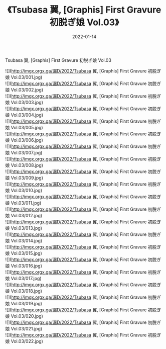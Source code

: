 ﻿---
layout: post
title:  《Tsubasa 翼, [Graphis] First Gravure 初脱ぎ娘 Vol.03》
date:   2022-01-14
img: http://imgx.orgx.ga/漏D/2022/Tsubasa 翼, [Graphis] First Gravure 初脱ぎ娘 Vol.03/000.jpg
categories: [美女, 清纯, 唯美]
---

Tsubasa 翼, [Graphis] First Gravure 初脱ぎ娘 Vol.03

  ![](http://imgx.orgx.ga/漏D/2022/Tsubasa 翼, [Graphis] First Gravure 初脱ぎ娘 Vol.03/001.jpg) <br> ![](http://imgx.orgx.ga/漏D/2022/Tsubasa 翼, [Graphis] First Gravure 初脱ぎ娘 Vol.03/002.jpg) <br> ![](http://imgx.orgx.ga/漏D/2022/Tsubasa 翼, [Graphis] First Gravure 初脱ぎ娘 Vol.03/003.jpg) <br> ![](http://imgx.orgx.ga/漏D/2022/Tsubasa 翼, [Graphis] First Gravure 初脱ぎ娘 Vol.03/004.jpg) <br> ![](http://imgx.orgx.ga/漏D/2022/Tsubasa 翼, [Graphis] First Gravure 初脱ぎ娘 Vol.03/005.jpg) <br> ![](http://imgx.orgx.ga/漏D/2022/Tsubasa 翼, [Graphis] First Gravure 初脱ぎ娘 Vol.03/006.jpg) <br> ![](http://imgx.orgx.ga/漏D/2022/Tsubasa 翼, [Graphis] First Gravure 初脱ぎ娘 Vol.03/007.jpg) <br> ![](http://imgx.orgx.ga/漏D/2022/Tsubasa 翼, [Graphis] First Gravure 初脱ぎ娘 Vol.03/008.jpg) <br> ![](http://imgx.orgx.ga/漏D/2022/Tsubasa 翼, [Graphis] First Gravure 初脱ぎ娘 Vol.03/009.jpg) <br> ![](http://imgx.orgx.ga/漏D/2022/Tsubasa 翼, [Graphis] First Gravure 初脱ぎ娘 Vol.03/010.jpg) <br> ![](http://imgx.orgx.ga/漏D/2022/Tsubasa 翼, [Graphis] First Gravure 初脱ぎ娘 Vol.03/011.jpg) <br> ![](http://imgx.orgx.ga/漏D/2022/Tsubasa 翼, [Graphis] First Gravure 初脱ぎ娘 Vol.03/012.jpg) <br> ![](http://imgx.orgx.ga/漏D/2022/Tsubasa 翼, [Graphis] First Gravure 初脱ぎ娘 Vol.03/013.jpg) <br> ![](http://imgx.orgx.ga/漏D/2022/Tsubasa 翼, [Graphis] First Gravure 初脱ぎ娘 Vol.03/014.jpg) <br> ![](http://imgx.orgx.ga/漏D/2022/Tsubasa 翼, [Graphis] First Gravure 初脱ぎ娘 Vol.03/015.jpg) <br> ![](http://imgx.orgx.ga/漏D/2022/Tsubasa 翼, [Graphis] First Gravure 初脱ぎ娘 Vol.03/016.jpg) <br> ![](http://imgx.orgx.ga/漏D/2022/Tsubasa 翼, [Graphis] First Gravure 初脱ぎ娘 Vol.03/017.jpg) <br> ![](http://imgx.orgx.ga/漏D/2022/Tsubasa 翼, [Graphis] First Gravure 初脱ぎ娘 Vol.03/018.jpg) <br> ![](http://imgx.orgx.ga/漏D/2022/Tsubasa 翼, [Graphis] First Gravure 初脱ぎ娘 Vol.03/019.jpg) <br> ![](http://imgx.orgx.ga/漏D/2022/Tsubasa 翼, [Graphis] First Gravure 初脱ぎ娘 Vol.03/020.jpg) <br> ![](http://imgx.orgx.ga/漏D/2022/Tsubasa 翼, [Graphis] First Gravure 初脱ぎ娘 Vol.03/021.jpg) <br> ![](http://imgx.orgx.ga/漏D/2022/Tsubasa 翼, [Graphis] First Gravure 初脱ぎ娘 Vol.03/022.jpg) <br>